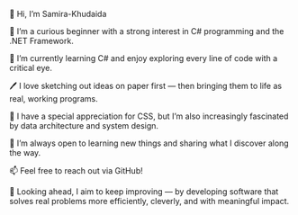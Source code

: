 👋 Hi, I’m Samira-Khudaida

👀 I’m a curious beginner with a strong interest in C# programming and the .NET Framework.

🌱 I’m currently learning C# and enjoy exploring every line of code with a critical eye.

🖊 I love sketching out ideas on paper first — then bringing them to life as real, working programs.

🎨 I have a special appreciation for CSS, but I’m also increasingly fascinated by data architecture and system design.

💬 I’m always open to learning new things and sharing what I discover along the way.

📫 Feel free to reach out via GitHub!

🔭 Looking ahead, I aim to keep improving — by developing software that solves real problems more efficiently, cleverly, and with meaningful impact.

